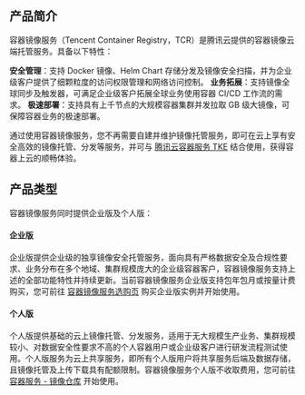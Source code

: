 ## 产品简介
容器镜像服务（Tencent Container Registry，TCR）是腾讯云提供的容器镜像云端托管服务。具备以下特性：

**安全管理**：支持 Docker 镜像、Helm Chart 存储分发及镜像安全扫描，并为企业级客户提供了细颗粒度的访问权限管理和网络访问控制。
**业务拓展**：支持镜像全球同步及触发器，可满足企业级客户拓展全球业务使用容器 CI/CD 工作流的需求。
**极速部署**：支持具有上千节点的大规模容器集群并发拉取 GB 级大镜像，可保障容器业务的极速部署。

通过使用容器镜像服务，您不再需要自建并维护镜像托管服务，即可在云上享有安全高效的镜像托管、分发等服务，并可与 [腾讯云容器服务 TKE](https://cloud.tencent.com/document/product/457) 结合使用，获得容器上云的顺畅体验。  


## 产品类型
容器镜像服务同时提供企业版及个人版：

#### 企业版
企业版提供企业级的独享镜像安全托管服务，面向具有严格数据安全及合规性要求、业务分布在多个地域、集群规模庞大的企业级容器客户，容器镜像服务支持上述的全部功能特性并持续更新。当前容器镜像服务企业版支持包年包月或按量计费购买，您可前往 [容器镜像服务选购页](https://buy.cloud.tencent.com/tcr) 购买企业版实例并开始使用。

#### 个人版
个人版提供基础的云上镜像托管、分发服务，适用于无大规模生产业务、集群规模较小、对数据安全性要求不高的个人容器用户或企业级客户进行研发流程测试使用。个人版服务为云上共享服务，即所有个人版用户将共享服务后端及数据存储，且镜像托管及上传下载具有配额限制。容器镜像服务个人版不收取费用，您可前往 [容器服务 - 镜像仓库](https://console.cloud.tencent.com/tke2/registry) 开始使用。
